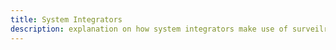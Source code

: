 ```yaml
---
title: System Integrators
description: explanation on how system integrators make use of surveilr.
---
```

